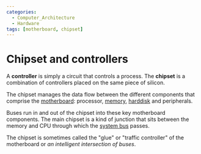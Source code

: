 ```yaml
---
categories:
  - Computer_Architecture
  - Hardware
tags: [motherboard, chipset]
---
```



# Chipset and controllers

A **controller** is simply a circuit that controls a process. The **chipset** is a combination of controllers placed on the same piece of silicon.

The chipset manages the data flow between the different components that comprise the [motherboard](/Hardware/Motherboard.md): processor, [memory](/Hardware/Memory/RAM_types.md), [harddisk](/Operating_Systems/Disks/What_are_disks.md) and peripherals. 

Buses run in and out of the chipset into these key motherboard components. The main chipset is a kind of junction that sits between the memory and CPU through which the [system bus](/Hardware/Bus.md#system-bus) passes. 

The chipset is sometimes called the "glue" or "traffic controller" of the motherboard or _an intelligent intersection of buses_.

